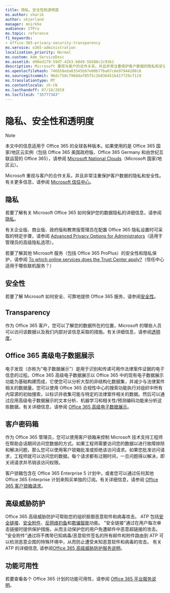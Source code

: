 ```yaml
---
title: 隐私、安全性和透明度
ms.author: sharik
author: skjerland
manager: mnirkhe
audience: ITPro
ms.topic: reference
f1_keywords:
- office-365-privacy-security-transparency
ms.service: o365-administration
localization_priority: Normal
ms.custom: Adm_ServiceDesc
ms.assetid: d90ed179-59d7-42b3-b849-5b580c2c93b1
description: Microsoft 重视与客户的合作关系，并且非常注重保护客户数据的隐私和安全性。 有关更多信息，请参阅 Microsoft 信任中心。
ms.openlocfilehash: 746b58eda83545b97e00b77ba67c6e9794420018
ms.sourcegitcommit: 96dc758c790ddaf05f5c2b836451b417729cf119
ms.translationtype: MT
ms.contentlocale: zh-CN
ms.lasthandoff: 07/18/2019
ms.locfileid: "35777343"
---
```

# <a name="privacy-security-and-transparency"></a>隐私、安全性和透明度

> [!NOTE]
> 本文中的信息适用于 Office 365 的全球各种版本。如果使用的是 Office 365 国家/地区云实例（包括 Office 365 美国政府版、Office 365 Germany 和由世纪互联运营的 Office 365），请参阅 [Microsoft National Clouds](https://go.microsoft.com/fwlink/?linkid=841582)（Microsoft 国家/地区云）。 
  
Microsoft 重视与客户的合作关系，并且非常注重保护客户数据的隐私和安全性。有关更多信息，请参阅 [Microsoft 信任中心](http://go.microsoft.com/fwlink/?LinkID=717951&amp;clcid=0x409)。
  
## <a name="privacy"></a>隐私

若要了解有关 Microsoft Office 365 如何保护您的数据隐私的详细信息，请参阅[隐私](http://go.microsoft.com/fwlink/?LinkID=717953&amp;clcid=0x409)。 
  
有关企业版、商业版、政府版和教育版管理员在配置 Office 365 隐私设置时可采取的特定步骤，请参阅 [Advanced Privacy Options for Administrators](https://go.microsoft.com/fwlink/p/?LinkID=285202)（适用于管理员的高级隐私选项）。
  
若要了解其他 Microsoft 服务（包括 Office 365 ProPlus）的安全性和隐私保护，请参阅 [To which online services does the Trust Center apply?](https://www.microsoft.com/trustcenter/default.aspx)（信任中心适用于哪些联机服务？）
  
## <a name="security"></a>安全性

若要了解 Microsoft 如何安全、可靠地提供 Office 365 服务，请参阅[安全性](http://go.microsoft.com/fwlink/?LinkID=717954&amp;clcid=0x409)。
  
## <a name="transparency"></a>Transparency

作为 Office 365 客户，您可以了解您的数据所在的位置，Microsoft 的哪些人员可以访问该数据以及我们内部对该信息采取的措施。有关详细信息，请参阅[透明度](http://go.microsoft.com/fwlink/?LinkID=717955&amp;clcid=0x409)。
  
## <a name="office-365-advanced-ediscovery"></a>Office 365 高级电子数据展示

电子发现（亦称为"电子数据展示"）是用于识别和传递可用作法律案件证据的电子信息的过程。Office 365 高级电子数据展示以 Office 365 中的现有电子数据展示功能为基础构建而成，它使您可以分析大型的非结构化数据集，并减少与法律案件相关的数据量。您可以使用 Office 365 合规性中心的搜索功能执行对组织中所有内容源的初始搜索，以标识并收集可能与特定的法律案件相关的数据。然后可以通过应用高级电子数据展示的文本分析、机器学习和相关性/预测编码功能来分析这些数据。有关详细信息，请参阅 [Office 365 高级电子数据展示](http://go.microsoft.com/fwlink/?LinkID=717971&amp;clcid=0x409)。
  
## <a name="customer-lockbox"></a>客户密码箱

作为 Office 365 管理员，您可以使用客户锁箱来控制 Microsoft 技术支持工程师在帮助会话期间访问您数据的方式。如果工程师需要访问您的数据以进行故障排除和解决问题，那么您可以使用客户锁箱批准或拒绝该访问请求。如果您批准访问请求，工程师就可以访问您的数据。每个请求都有过期时间，一旦问题得以解决，即关闭请求并吊销该访问权限。
  
客户锁箱包含在 Office 365 Enterprise 5 计划中，或者您可以通过任何其他 Office 365 Enterprise 计划来购买单独的订阅。有关详细信息，请参阅 [Office 365 客户锁箱请求](http://go.microsoft.com/fwlink/?LinkID=717969&amp;clcid=0x409)。
  
## <a name="advanced-threat-protection"></a>高级威胁防护

Office 365 高级威胁防护可帮助您的组织抵御恶意软件和病毒攻击。 ATP 包括[安全链接](https://docs.microsoft.com/office365/securitycompliance/atp-safe-links)、[安全附件](https://docs.microsoft.com/office365/securitycompliance/atp-safe-attachments)、[反网络钓鱼](https://docs.microsoft.com/office365/securitycompliance/atp-anti-phishing)和[欺骗智能](https://docs.microsoft.com/office365/securitycompliance/learn-about-spoof-intelligence)功能。 "安全链接"通过在用户每次单击链接时提供保护措施，从而主动保护您的用户免遭邮件中恶意超链接的攻击。 "安全附件"通过将不携带已知病毒/恶意软件签名的所有邮件和附件路由到 ATP 可以检测恶意企图的特殊环境中，从而防止遭受未知恶意软件和病毒的攻击。 有关 ATP 的详细信息, 请参阅[Office 365 高级威胁防护服务说明](../office-365-advanced-threat-protection-service-description.md)。
  
## <a name="feature-availability"></a>功能可用性

若要查看各个 Office 365 计划的功能可用性，请参阅 [Office 365 平台服务说明](https://technet.microsoft.com/library/office-365-platform-service-description.aspx)。
  


